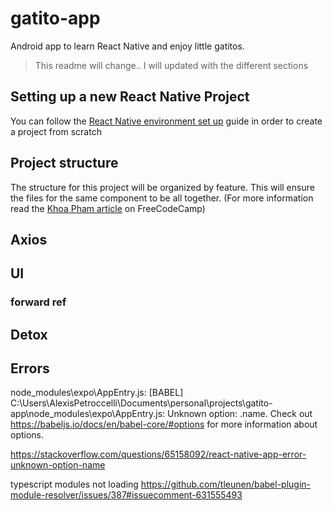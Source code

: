 # gatito-app

Android app to learn React Native and enjoy little gatitos.

> This readme will change.. I will updated with the different sections

## Setting up a new React Native Project
You can follow the [React Native environment set up](https://reactnative.dev/docs/environment-setup) guide in order to create a project from scratch

## Project structure
The structure for this project will be organized by feature. This will ensure the files for the same component to be all together.
(For more information read the [Khoa Pham article](https://www.freecodecamp.org/news/how-to-structure-your-project-and-manage-static-resources-in-react-native-6f4cfc947d92/) on FreeCodeCamp)

## Axios

## UI

### forward ref

## Detox


## Errors

node_modules\expo\AppEntry.js: [BABEL] C:\Users\AlexisPetroccelli\Documents\personal\projects\gatito-app\node_modules\expo\AppEntry.js: Unknown option: .name. Check out https://babeljs.io/docs/en/babel-core/#options for more information about options.

https://stackoverflow.com/questions/65158092/react-native-app-error-unknown-option-name


typescript modules not loading
https://github.com/tleunen/babel-plugin-module-resolver/issues/387#issuecomment-631555493
